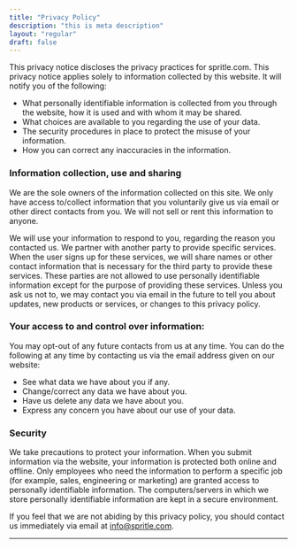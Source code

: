 ```yaml
---
title: "Privacy Policy"
description: "this is meta description"
layout: "regular"
draft: false
---
```


This privacy notice discloses the privacy practices for spritle.com. This privacy notice applies solely to information collected by this website. It will notify you of the following:

- What personally identifiable information is collected from you through the website, how it is used and with whom it may be shared.
- What choices are available to you regarding the use of your data.
- The security procedures in place to protect the misuse of your information.
- How you can correct any inaccuracies in the information.

### **Information collection, use and sharing**

We are the sole owners of the information collected on this site. We only have access to/collect information that you voluntarily give us via email or other direct contacts from you. We will not sell or rent this information to anyone.

We will use your information to respond to you, regarding the reason you contacted us. We partner with another party to provide specific services. When the user signs up for these services, we will share names or other contact information that is necessary for the third party to provide these services. These parties are not allowed to use personally identifiable information except for the purpose of providing these services. Unless you ask us not to, we may contact you via email in the future to tell you about updates, new products or services, or changes to this privacy policy.

### **Your access to and control over information:**

You may opt-out of any future contacts from us at any time. You can do the following at any time by contacting us via the email address given on our website:

- See what data we have about you if any.
- Change/correct any data we have about you.
- Have us delete any data we have about you.
- Express any concern you have about our use of your data.

### **Security**

We take precautions to protect your information. When you submit information via the website, your information is protected both online and offline. Only employees who need the information to perform a specific job (for example, sales, engineering or marketing) are granted access to personally identifiable information. The computers/servers in which we store personally identifiable information are kept in a secure environment.

If you feel that we are not abiding by this privacy policy, you should contact us immediately via email at info@spritle.com.

---
